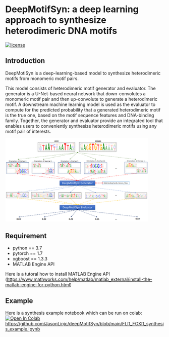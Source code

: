 # DeepMotifSyn: a deep learning approach to synthesize heterodimeric DNA motifs
[![license](https://img.shields.io/github/license/mashape/apistatus.svg?maxAge=2592000)](https://github.com/JasonLinjc/deepMotifSyn/LICENSE)

## Introduction
DeepMotiSyn is a deep-learning-based model to synthesize heterodimeric motifs from monomeric motif pairs. 
 
This model consists of heterodimeric motif generator and evaluator. The generator is a U-Net-based neural network that down-convolutes a monomeric motif pair and then up-convolute to generate a heterodimeric motif. A downstream machine learning model is used as the evaluator to compute for the predicted probability that a generated heterodimeric motif is the true one, based on the motif sequence features and DNA-binding family. Together, the generator and evaluator provide an integrated tool that enables users to conveniently synthesize heterodimeric motifs using any motif pair of interests.

<img src="images/deepMotifSyn.png" width="90%" height="90%" class="center" />
 
## Requirement
* python == 3.7
* pytorch == 1.7
* xgboost == 1.3.3
* MATLAB Engine API

Here is a tutoral how to install MATLAB Engine API (https://www.mathworks.com/help/matlab/matlab_external/install-the-matlab-engine-for-python.html)

## Example

Here is a synthesis example notebook which can be run on colab: 
[![Open In Colab](https://colab.research.google.com/assets/colab-badge.svg)](https://github.com/JasonLinjc/deepMotifSyn/blob/main/FLI1_FOXI1_synthesis_example.ipynb)
https://github.com/JasonLinjc/deepMotifSyn/blob/main/FLI1_FOXI1_synthesis_example.ipynb 
